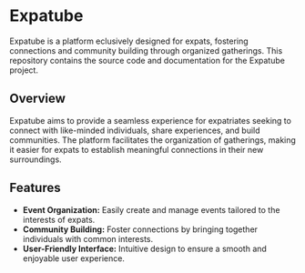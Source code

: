 <!DOCTYPE html>
<html lang="en">

<head>
  <meta charset="UTF-8">
  <meta name="viewport" content="width=device-width, initial-scale=1.0">
</head>

<body>

  <h1>Expatube</h1>

  <p>Expatube is a platform eclusively designed for expats, fostering connections and community building through organized gatherings. This repository contains the source code and documentation for the Expatube project.</p>

  <h2>Overview</h2>

  <p>Expatube aims to provide a seamless experience for expatriates seeking to connect with like-minded individuals, share experiences, and build communities. The platform facilitates the organization of gatherings, making it easier for expats to establish meaningful connections in their new surroundings.</p>

  <h2>Features</h2>

  <ul>
    <li><strong>Event Organization:</strong> Easily create and manage events tailored to the interests of expats.</li>
    <li><strong>Community Building:</strong> Foster connections by bringing together individuals with common interests.</li>
    <li><strong>User-Friendly Interface:</strong> Intuitive design to ensure a smooth and enjoyable user experience.</li>
  </ul>
  </body>

</html>
